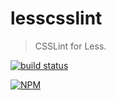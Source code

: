 # lesscsslint

> CSSLint for Less.

[![build status](https://secure.travis-ci.org/joshuaspence/lesscsslint.png)](http://travis-ci.org/joshuaspence/lesscsslint)

[![NPM](https://nodei.co/npm/lesscsslint.png)](https://nodei.co/npm/lesscsslint/)
